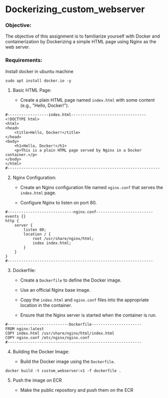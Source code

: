 # Dockerizing_custom_webserver

### Objective:
The objective of this assignment is to familiarize yourself with Docker and containerization by Dockerizing a simple HTML page using Nginx as the web server.

### Requirements:

Install docker in ubuntu machine
```
sudo apt install docker.io -y
```

1. Basic HTML Page:

   - Create a plain HTML page named `index.html` with some content (e.g., "Hello, Docker!").

```
#------------------index.html---------------------------------
<!DOCTYPE html>
<html>
<head>
    <title>Hello, Docker!</title>
</head>
<body>
    <h1>Hello, Docker!</h1>
    <p>This is a plain HTML page served by Nginx in a Docker container.</p>
</body>
</html>
#-------------------------------------------------------------------
```

2. Nginx Configuration:

   - Create an Nginx configuration file named `nginx.conf` that serves the `index.html` page.

   - Configure Nginx to listen on port 80.
```
#-----------------------------nginx.conf-------------------------
events {}
http {
    server {
        listen 80;
        location / {
            root /usr/share/nginx/html;
            index index.html;
        }
    }
}
#----------------------------------------------------------------
```

3. Dockerfile:

   - Create a `Dockerfile` to define the Docker image.

   - Use an official Nginx base image.

   - Copy the `index.html` and `nginx.conf` files into the appropriate location in the container.

   - Ensure that the Nginx server is started when the container is run.

```
#---------------------------Dockerfile----------------------
FROM nginx:latest
COPY index.html /usr/share/nginx/html/index.html
COPY nginx.conf /etc/nginx/nginx.conf
#-----------------------------------------------------------
```

4. Building the Docker Image:

   - Build the Docker image using the `Dockerfile`.
     
```
docker build -t custom_webserver:v1 -f dockerfile .
```

5. Push the image on ECR

   - Make the public repository and push them on the ECR

```


```

